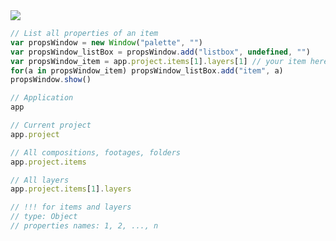 <img src="https://ae-scripting.docsforadobe.dev/_images/objectmodel.png">

```jsx
// List all properties of an item
var propsWindow = new Window("palette", "")
var propsWindow_listBox = propsWindow.add("listbox", undefined, "")
var propsWindow_item = app.project.items[1].layers[1] // your item here
for(a in propsWindow_item) propsWindow_listBox.add("item", a)
propsWindow.show()
```

```jsx
// Application
app

// Current project
app.project

// All compositions, footages, folders
app.project.items

// All layers
app.project.items[1].layers

// !!! for items and layers
// type: Object
// properties names: 1, 2, ..., n
```